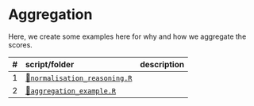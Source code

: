 
# Aggregation

Here, we create some examples here for why and how we aggregate the
scores.

| \# | script/folder                                                | description |
| :- | :----------------------------------------------------------- | :---------- |
| 1  | [📄`normalisation_reasoning.R`](01-normalisation_reasoning.R) |             |
| 2  | [📄`aggregation_example.R`](02-aggregation_example.R)         |             |
